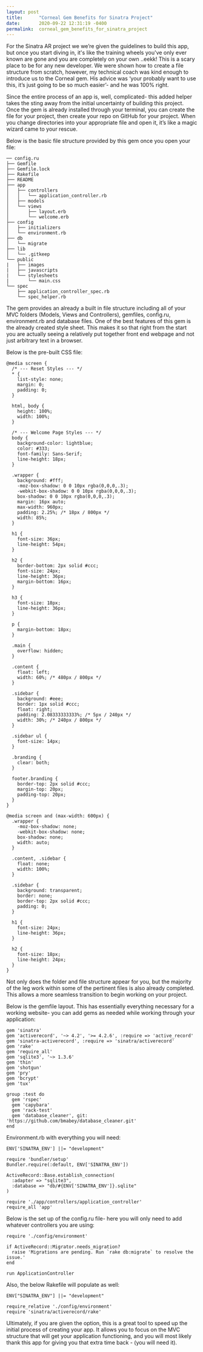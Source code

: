 ```yaml
---
layout: post
title:      "Corneal Gem Benefits for Sinatra Project"
date:       2020-09-22 12:31:19 -0400
permalink:  corneal_gem_benefits_for_sinatra_project
---
```



For the Sinatra AR project we we’re given the guidelines to build this app, but once you start diving in, it's like the training wheels you've only ever known are gone and you are completely on your own ..eekk!  This is a scary place to be for any new developer. We were shown how to create a file structure from scratch, however, my technical coach was kind enough to introduce us to the Corneal gem. His advice was ‘your probably want to use this, it’s just going to be so much easier’- and he was 100% right.

Since the entire process of an app is, well, complicated- this added helper takes the sting away from the initial uncertainty of building this project. Once the gem is already installed through your terminal, you can create the file for your project, then create your repo on GitHub for your project. When you change directories into your appropriate file and open it, it’s like a magic wizard came to your rescue.

Below is the basic file structure provided by this gem once you open your file:

```
── config.ru
├── Gemfile
├── Gemfile.lock
├── Rakefile
├── README
├── app
│   ├── controllers
│   │   └── application_controller.rb
│   ├── models
│   └── views
│       ├── layout.erb
│       └── welcome.erb
├── config
│   ├── initializers
│   └── environment.rb
├── db
│   └── migrate
├── lib
│   └── .gitkeep
└── public
|   ├── images
|   ├── javascripts
|   └── stylesheets
|       └── main.css
└── spec
    ├── application_controller_spec.rb
    └── spec_helper.rb
```

		
		
		
The gem provides an already a built in file structure including all of your MVC folders (Models, Views and Controllers), gemfiles, config.ru, environment.rb and database files.  One of the best features of this gem is the already created style sheet. This makes it so that right from the start you are actually seeing a relatively put together front end webpage and not just arbitrary text in a browser.

Below is the pre-built CSS file:

```
@media screen {
  /* --- Reset Styles --- */
  * {
    list-style: none;
    margin: 0;
    padding: 0;
  }

  html, body {
    height: 100%;
    width: 100%;
  }

  /* --- Welcome Page Styles --- */
  body {
    background-color: lightblue;
    color: #333;
    font-family: Sans-Serif;
    line-height: 18px;
  }

  .wrapper {
    background: #fff;
    -moz-box-shadow: 0 0 10px rgba(0,0,0,.3);
    -webkit-box-shadow: 0 0 10px rgba(0,0,0,.3);
    box-shadow: 0 0 10px rgba(0,0,0,.3);
    margin: 16px auto;
    max-width: 960px;
    padding: 2.25%; /* 18px / 800px */
    width: 85%;
  }

  h1 {
    font-size: 36px;
    line-height: 54px;
  }

  h2 {
    border-bottom: 2px solid #ccc;
    font-size: 24px;
    line-height: 36px;
    margin-bottom: 16px;
  }

  h3 {
    font-size: 18px;
    line-height: 36px;
  }

  p {
    margin-bottom: 18px;
  }

  .main {
    overflow: hidden;
  }

  .content {
    float: left;
    width: 60%; /* 480px / 800px */
  }

  .sidebar {
    background: #eee;
    border: 1px solid #ccc;
    float: right;
    padding: 2.08333333333%; /* 5px / 240px */
    width: 30%; /* 240px / 800px */
  }

  .sidebar ul {
    font-size: 14px;
  }

  .branding {
    clear: both;
  }

  footer.branding {
    border-top: 2px solid #ccc;
    margin-top: 20px;
    padding-top: 20px;
  }
}

@media screen and (max-width: 600px) {
  .wrapper {
    -moz-box-shadow: none;
    -webkit-box-shadow: none;
    box-shadow: none;
    width: auto;
  }

  .content, .sidebar {
    float: none;
    width: 100%;
  }

  .sidebar {
    background: transparent;
    border: none;
    border-top: 2px solid #ccc;
    padding: 0;
  }

  h1 {
    font-size: 24px;
    line-height: 36px;
  }

  h2 {
    font-size: 18px;
    line-height: 24px;
  }
}
```

Not only does the folder and file structure appear for you, but the majority of the leg work within some of the pertinent files is also already completed.  This allows a more seamless transition to begin working on your project.

Below is the gemfile layout.  This has essentially everything necessary for a working website- you can add gems as needed while working through your application:

```
gem 'sinatra'
gem 'activerecord', '~> 4.2', '>= 4.2.6', :require => 'active_record'
gem 'sinatra-activerecord', :require => 'sinatra/activerecord'
gem 'rake'
gem 'require_all'
gem 'sqlite3', '~> 1.3.6'
gem 'thin'
gem 'shotgun'
gem 'pry'
gem 'bcrypt'
gem 'tux'

group :test do
  gem 'rspec'
  gem 'capybara'
  gem 'rack-test'
  gem 'database_cleaner', git: 'https://github.com/bmabey/database_cleaner.git'
end
```



Environment.rb with everything you will need:

```
ENV['SINATRA_ENV'] ||= "development"

require 'bundler/setup'
Bundler.require(:default, ENV['SINATRA_ENV'])

ActiveRecord::Base.establish_connection(
  :adapter => "sqlite3",
  :database => "db/#{ENV['SINATRA_ENV']}.sqlite"
)

require './app/controllers/application_controller'
require_all 'app'
```



Below is the set up of the config.ru file- here you will only need to add whatever controllers you are using:

```
require './config/environment'

if ActiveRecord::Migrator.needs_migration?
  raise 'Migrations are pending. Run `rake db:migrate` to resolve the issue.'
end

run ApplicationController
```



Also, the below Rakefile will populate as well:

```
ENV["SINATRA_ENV"] ||= "development"

require_relative './config/environment'
require 'sinatra/activerecord/rake'
```


Ultimately, if you are given the option, this is a great tool to speed up the initial process of creating your app.  It allows you to focus on the MVC structure that will get your application functioning, and you will most likely thank this app for giving you that extra time back - (you will need it).





